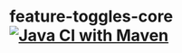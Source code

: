 # feature-toggles-core [![Java CI with Maven](https://github.com/frjufvjn/feature-toggles-core/actions/workflows/maven.yml/badge.svg)](https://github.com/frjufvjn/feature-toggles-core/actions/workflows/maven.yml)
